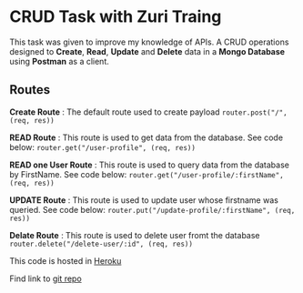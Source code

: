 # CRUD Task with Zuri Traing

This task was given to improve my knowledge of APIs. A CRUD operations designed to **Create**, **Read**, **Update** and **Delete** data in a **Mongo Database** using **Postman** as a client.

## Routes

**Create Route** : The default route used to create payload
`router.post("/", (req, res))`

**READ Route** : This route is used to get data from the database. See code below:
`router.get("/user-profile", (req, res))`


**READ one User Route** : This route is used to query data from the database by FirstName. See code below:
`router.get("/user-profile/:firstName", (req, res))`

**UPDATE Route** : This route is used to update user whose firstname was queried. See code below:
`router.put("/update-profile/:firstName", (req, res))`

**Delate Route** : This route is used to delete user fromt the database
`router.delete("/delete-user/:id", (req, res))`

This code is hosted in [Heroku](https://morning-woodland-35115.herokuapp.com/)

Find link to [git repo](https://github.com/Celnet-hub/CRUD_App_with_Zuri_Training)


